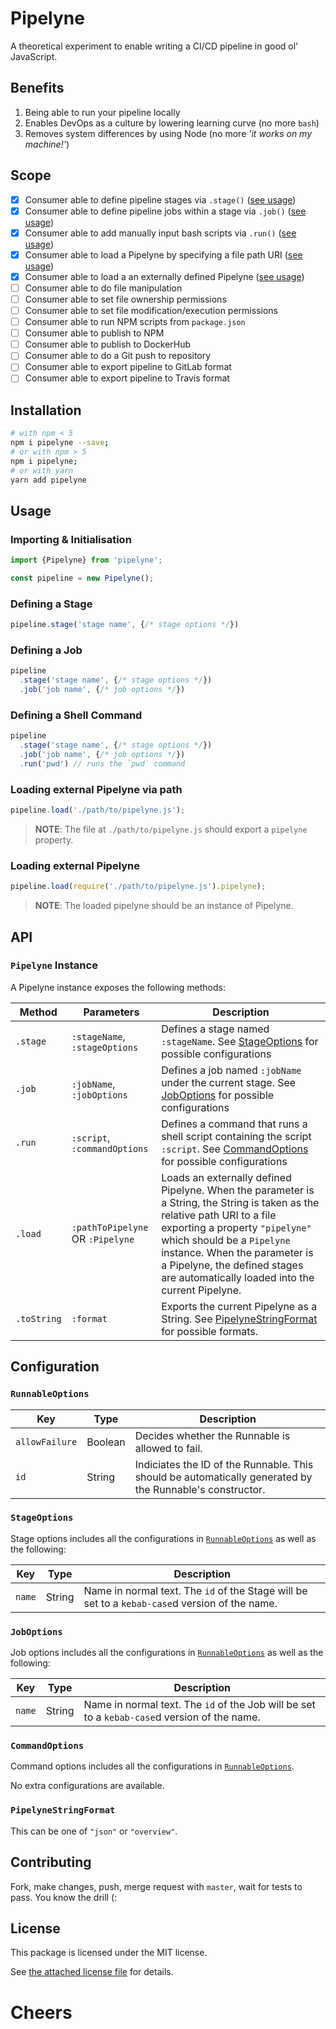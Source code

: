 # Pipelyne
A theoretical experiment to enable writing a CI/CD pipeline in good ol' JavaScript.

## Benefits

1. Being able to run your pipeline locally
2. Enables DevOps as a culture by lowering learning curve (no more `bash`)
3. Removes system differences by using Node (no more *'it works on my machine!'*)

## Scope

- [x] Consumer able to define pipeline stages via `.stage()` ([see usage](#defining-a-stage))
- [x] Consumer able to define pipeline jobs within a stage via `.job()` ([see usage](#defining-a-job))
- [x] Consumer able to add manually input bash scripts via `.run()` ([see usage](#defining-a-shell-command))
- [x] Consumer able to load a Pipelyne by specifying a file path URI ([see usage](#loading-external-pipelyne-via-path))
- [x] Consumer able to load a an externally defined Pipelyne ([see usage](#loading-external-pipelyne))
- [ ] Consumer able to do file manipulation
- [ ] Consumer able to set file ownership permissions
- [ ] Consumer able to set file modification/execution permissions
- [ ] Consumer able to run NPM scripts from `package.json`
- [ ] Consumer able to publish to NPM
- [ ] Consumer able to publish to DockerHub
- [ ] Consumer able to do a Git push to repository
- [ ] Consumer able to export pipeline to GitLab format
- [ ] Consumer able to export pipeline to Travis format

## Installation

```bash
# with npm < 5
npm i pipelyne --save;
# or with npm > 5
npm i pipelyne;
# or with yarn
yarn add pipelyne
```

## Usage

### Importing & Initialisation

```js
import {Pipelyne} from 'pipelyne';

const pipeline = new Pipelyne();
```

### Defining a Stage

```js
pipeline.stage('stage name', {/* stage options */})
```

### Defining a Job

```js
pipeline
  .stage('stage name', {/* stage options */})
  .job('job name', {/* job options */})
```

### Defining a Shell Command

```js
pipeline
  .stage('stage name', {/* stage options */})
  .job('job name', {/* job options */})
  .run('pwd') // runs the `pwd` command
```

### Loading external Pipelyne via path

```js
pipeline.load('./path/to/pipelyne.js');
```

> **NOTE**: The file at `./path/to/pipelyne.js` should export a `pipelyne` property.

### Loading external Pipelyne

```js
pipeline.load(require('./path/to/pipelyne.js').pipelyne);
```

> **NOTE**: The loaded pipelyne should be an instance of Pipelyne.

## API

### `Pipelyne` Instance

A Pipelyne instance exposes the following methods:

| Method | Parameters | Description |
| --- | --- | --- |
| `.stage` | `:stageName`, `:stageOptions` | Defines a stage named `:stageName`. See [StageOptions](#stageoptions) for possible configurations |
| `.job` | `:jobName`, `:jobOptions` | Defines a job named `:jobName` under the current stage. See [JobOptions](#joboptions) for possible configurations |
| `.run` | `:script`, `:commandOptions` | Defines a command that runs a shell script containing the script `:script`. See [CommandOptions](#commandoptions) for possible configurations |
| `.load` | `:pathToPipelyne` OR `:Pipelyne` | Loads an externally defined Pipelyne. When the parameter is a String, the String is taken as the relative path URI to a file exporting a property `"pipelyne"` which should be a `Pipelyne` instance. When the parameter is a Pipelyne, the defined stages are automatically loaded into the current Pipelyne. |
| `.toString` | `:format` | Exports the current Pipelyne as a String. See [PipelyneStringFormat](#pipelynestringformat) for possible formats. |

## Configuration

### `RunnableOptions`

| Key | Type | Description |
| --- | --- | --- |
| `allowFailure` | Boolean | Decides whether the Runnable is allowed to fail. |
| `id` | String | Indiciates the ID of the Runnable. This should be automatically generated by the Runnable's constructor. |

### `StageOptions`
Stage options includes all the configurations in [`RunnableOptions`](#runnableoptions) as well as the following:

| Key | Type | Description |
| --- | --- | --- |
| `name` | String | Name in normal text. The `id` of the Stage will be set to a `kebab-case`d version of the name. |

### `JobOptions`
Job options includes all the configurations in [`RunnableOptions`](#runnableoptions) as well as the following:

| Key | Type | Description |
| --- | --- | --- |
| `name` | String | Name in normal text. The `id` of the Job will be set to a `kebab-case`d version of the name. |

### `CommandOptions`
Command options includes all the configurations in [`RunnableOptions`](#runnableoptions).

No extra configurations are available.

### `PipelyneStringFormat`
This can be one of `"json"` or `"overview"`.

## Contributing
Fork, make changes, push, merge request with `master`, wait for tests to pass. You know the drill (:

## License
This package is licensed under the MIT license.

See [the attached license file](./LICENSE) for details.

# Cheers
